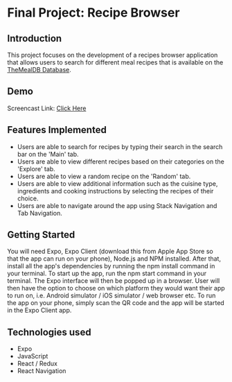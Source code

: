 # Final Project: Recipe Browser

## Introduction

This project focuses on the development of a recipes browser application that allows users to search for different meal recipes that is available on the [TheMealDB Database](https://www.themealdb.com/api.php).

## Demo

Screencast Link: [Click Here](https://youtu.be/oQnKQ_FlUgY)

## Features Implemented

* Users are able to search for recipes by typing their search in the search bar on the 'Main' tab.
* Users are able to view different recipes based on their categories on the 'Explore' tab.
* Users are able to view a random recipe on the 'Random' tab.
* Users are able to view additional information such as the cuisine type, ingredients and cooking instructions by selecting the recipes of their choice.
* Users are able to navigate around the app using Stack Navigation and Tab Navigation.

## Getting Started

You will need Expo, Expo Client (download this from Apple App Store so that the app can run on your phone), Node.js and NPM installed. After that, install all the app's dependencies by running the npm install command in your terminal. To start up the app, run the npm start command in your terminal. The Expo interface will then be popped up in a browser. User will then have the option to choose on which platform they would want their app to run on, i.e. Android simulator / iOS simulator / web browser etc. To run the app on your phone, simply scan the QR code and the app will be started in the Expo Client app.

## Technologies used

* Expo
* JavaScript
* React / Redux
* React Navigation
